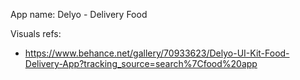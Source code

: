 
App name: Delyo - Delivery Food

Visuals refs:
- https://www.behance.net/gallery/70933623/Delyo-UI-Kit-Food-Delivery-App?tracking_source=search%7Cfood%20app
